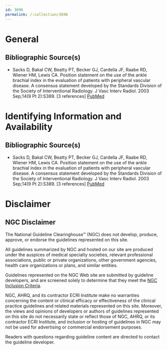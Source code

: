 ```yaml
---
id: 3696
permalink: /:collection/3696
---
```


# General

## Bibliographic Source(s)

- Sacks D, Bakal CW, Beatty PT, Becker GJ, Cardella JF, Raabe RD, Wiener HM, Lewis CA. Position statement on the use of the ankle brachial index in the evaluation of patients with peripheral vascular disease. A consensus statement developed by the Standards Division of the Society of Interventional Radiology. J Vasc Interv Radiol. 2003 Sep;14(9 Pt 2):S389. [3 references] [ PubMed ](http://www.ncbi.nlm.nih.gov/entrez/query.fcgi?cmd=Retrieve&db=pubmed&dopt=Abstract&list_uids=14514853)

# Identifying Information and Availability

## Bibliographic Source(s)

- Sacks D, Bakal CW, Beatty PT, Becker GJ, Cardella JF, Raabe RD, Wiener HM, Lewis CA. Position statement on the use of the ankle brachial index in the evaluation of patients with peripheral vascular disease. A consensus statement developed by the Standards Division of the Society of Interventional Radiology. J Vasc Interv Radiol. 2003 Sep;14(9 Pt 2):S389. [3 references] [ PubMed ](http://www.ncbi.nlm.nih.gov/entrez/query.fcgi?cmd=Retrieve&db=pubmed&dopt=Abstract&list_uids=14514853)

# Disclaimer

## NGC Disclaimer

The National Guideline Clearinghouse™ (NGC) does not develop, produce, approve, or endorse the guidelines represented on this site.

All guidelines summarized by NGC and hosted on our site are produced under the auspices of medical specialty societies, relevant professional associations, public or private organizations, other government agencies, health care organizations or plans, and similar entities.

Guidelines represented on the NGC Web site are submitted by guideline developers, and are screened solely to determine that they meet the [NGC Inclusion Criteria](/help-and-about/summaries/inclusion-criteria).

NGC, AHRQ, and its contractor ECRI Institute make no warranties concerning the content or clinical efficacy or effectiveness of the clinical practice guidelines and related materials represented on this site. Moreover, the views and opinions of developers or authors of guidelines represented on this site do not necessarily state or reflect those of NGC, AHRQ, or its contractor ECRI Institute, and inclusion or hosting of guidelines in NGC may not be used for advertising or commercial endorsement purposes.

Readers with questions regarding guideline content are directed to contact the guideline developer.

